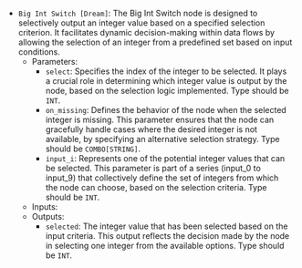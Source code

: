 - `Big Int Switch [Dream]`: The Big Int Switch node is designed to selectively output an integer value based on a specified selection criterion. It facilitates dynamic decision-making within data flows by allowing the selection of an integer from a predefined set based on input conditions.
    - Parameters:
        - `select`: Specifies the index of the integer to be selected. It plays a crucial role in determining which integer value is output by the node, based on the selection logic implemented. Type should be `INT`.
        - `on_missing`: Defines the behavior of the node when the selected integer is missing. This parameter ensures that the node can gracefully handle cases where the desired integer is not available, by specifying an alternative selection strategy. Type should be `COMBO[STRING]`.
        - `input_i`: Represents one of the potential integer values that can be selected. This parameter is part of a series (input_0 to input_9) that collectively define the set of integers from which the node can choose, based on the selection criteria. Type should be `INT`.
    - Inputs:
    - Outputs:
        - `selected`: The integer value that has been selected based on the input criteria. This output reflects the decision made by the node in selecting one integer from the available options. Type should be `INT`.
